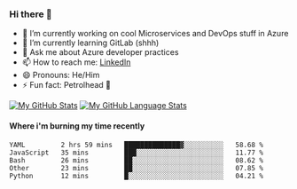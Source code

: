 ### Hi there 👋

- 🔭 I’m currently working on cool Microservices and DevOps stuff in Azure
- 🌱 I’m currently learning GitLab (shhh)
- 💬 Ask me about Azure developer practices
- 📫 How to reach me: [LinkedIn](https://www.linkedin.com/in/gordonbyers/)
- 😄 Pronouns: He/Him 
- ⚡ Fun fact: Petrolhead 🚙

[![My GitHub Stats](https://github-readme-stats.vercel.app/api/?username=gordonby&count_private=true&theme=tokyonight&showicons=true)]()
[![My GitHub Language Stats](https://github-readme-stats.vercel.app/api/top-langs/?username=gordonby&langs_count=5&theme=tokyonight)]()

#### Where i'm burning my time recently
<!--START_SECTION:waka-->
```text
YAML         2 hrs 59 mins   ██████████████▓░░░░░░░░░░   58.68 % 
JavaScript   35 mins         ███░░░░░░░░░░░░░░░░░░░░░░   11.77 % 
Bash         26 mins         ██░░░░░░░░░░░░░░░░░░░░░░░   08.62 % 
Other        23 mins         ██░░░░░░░░░░░░░░░░░░░░░░░   07.85 % 
Python       12 mins         █░░░░░░░░░░░░░░░░░░░░░░░░   04.21 % 
```
<!--END_SECTION:waka-->
